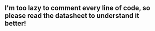 ## I'm too lazy to comment every line of code, so please read the datasheet to understand it better!